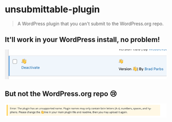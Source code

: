 # unsubmittable-plugin

> A WordPress plugin that you can't submit to the WordPress.org repo.

## It'll work in your WordPress install, no problem!
![](./📷️/👍️.png)

## But not the WordPress.org repo 😢️
![](./📷️/⁉️.png)

